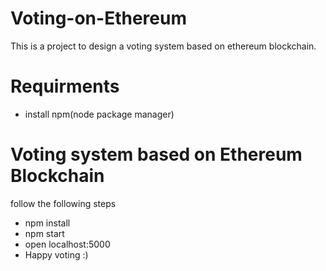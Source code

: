 # Voting-on-Ethereum
This is a project to design a voting system based on ethereum blockchain.
# Requirments
- install npm(node package manager)
# Voting system based on Ethereum Blockchain
follow the following steps
- npm install
- npm start
- open localhost:5000
- Happy voting  :)
